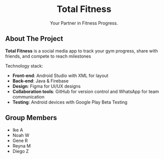 <div align="center">
    <h1 align="center">Total Fitness</h1>
    <p align="center">
        Your Partner in Fitness Progress. <br />
    </p>
</div>

<!-- ABOUT THE PROJECT -->
## About The Project
**Total Fitness** is a social media app to track your gym progress, share with friends, and compete to reach milestones

Technology stack:
- **Front-end**: Android Studio with XML for layout
- **Back-end**: Java & Firebase
- **Design**: Figma for UI/UX designs
- **Collaboration tools**: GitHub for version control and WhatsApp for team communication
- **Testing**: Android devices with Google Play Beta Testing

<!--
## Getting Started
To start using the Ultimate Fitness App:
1. **Install** the app from Google Play Store or Apple App Store.
2. **Register** for an account to track and share your fitness journey.
3. **Enjoy** connecting with friends and achieving fitness milestones together!
-->

## Group Members
- Ike A
- Noah W
- Gene R
- Reyna M
- Diego Z


